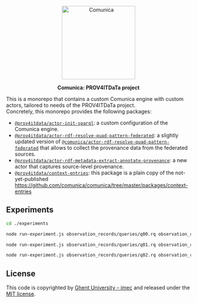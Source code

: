 <p align="center">
  <a href="https://comunica.dev/">
    <img alt="Comunica" src="https://comunica.dev/img/comunica_red.svg" width="200">
  </a>
</p>

<p align="center">
  <strong>Comunica: PROV4ITDaTa project</strong>
</p>


This is a monorepo that contains a custom Comunica engine with custom actors, 
tailored to needs of the PROV4ITDaTa project.</br>
Concretely, this monorepo provides the following packages:
- [`@prov4itdata/actor-init-sparql`](https://www.npmjs.com/package/@prov4itdata/actor-init-sparql): a custom configuration of the Comunica engine. 
- [`@prov4itdata/actor-rdf-resolve-quad-pattern-federated`](https://www.npmjs.com/package/@prov4itdata/actor-rdf-resolve-quad-pattern-federated): a slightly updated version of [`@comunica/actor-rdf-resolve-quad-pattern-federated`](https://github.com/comunica/comunica/tree/master/packages/actor-rdf-resolve-quad-pattern-federated) that allows to collect the provenance data from the federated sources.
- [`@prov4itdata/actor-rdf-metadata-extract-annotate-provenance`](https://www.npmjs.com/package/@prov4itdata/actor-rdf-metadata-extract-annotate-provenance): a new actor that captures source-level provenance.
- [`@prov4itdata/context-entries`](https://www.npmjs.com/package/@prov4itdata/context-entries): this package is a plain copy of the not-yet-published https://github.com/comunica/comunica/tree/master/packages/context-entries

## Experiments

```bash
cd ./experiments

node run-experiment.js observation_records/queries/q00.rq observation_records/outputs/q00.rq-metadata.json https://ruben.verborgh.org/profile/ https://www.rubensworks.net

node run-experiment.js observation_records/queries/q01.rq observation_records/outputs/q02.rq-metadata.json https://ruben.verborgh.org/profile/ https://www.rubensworks.net

node run-experiment.js observation_records/queries/q02.rq observation_records/outputs/q02.rq-metadata.json https://ruben.verborgh.org/profile/ https://www.rubensworks.net

```
## License
This code is copyrighted by [Ghent University – imec](http://idlab.ugent.be/)
and released under the [MIT license](http://opensource.org/licenses/MIT).